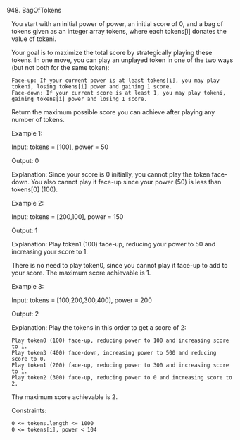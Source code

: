 948. BagOfTokens

You start with an initial power of power, an initial score of 0, and a bag of tokens given as an integer array tokens, where each tokens[i] donates the value of tokeni.

Your goal is to maximize the total score by strategically playing these tokens. In one move, you can play an unplayed token in one of the two ways (but not both for the same token):

    Face-up: If your current power is at least tokens[i], you may play tokeni, losing tokens[i] power and gaining 1 score.
    Face-down: If your current score is at least 1, you may play tokeni, gaining tokens[i] power and losing 1 score.

Return the maximum possible score you can achieve after playing any number of tokens.

Example 1:

Input: tokens = [100], power = 50

Output: 0

Explanation: Since your score is 0 initially, you cannot play the token face-down. You also cannot play it face-up since your power (50) is less than tokens[0] (100).

Example 2:

Input: tokens = [200,100], power = 150

Output: 1

Explanation: Play token1 (100) face-up, reducing your power to 50 and increasing your score to 1.

There is no need to play token0, since you cannot play it face-up to add to your score. The maximum score achievable is 1.

Example 3:

Input: tokens = [100,200,300,400], power = 200

Output: 2

Explanation: Play the tokens in this order to get a score of 2:

    Play token0 (100) face-up, reducing power to 100 and increasing score to 1.
    Play token3 (400) face-down, increasing power to 500 and reducing score to 0.
    Play token1 (200) face-up, reducing power to 300 and increasing score to 1.
    Play token2 (300) face-up, reducing power to 0 and increasing score to 2.

The maximum score achievable is 2.

Constraints:

    0 <= tokens.length <= 1000
    0 <= tokens[i], power < 104
